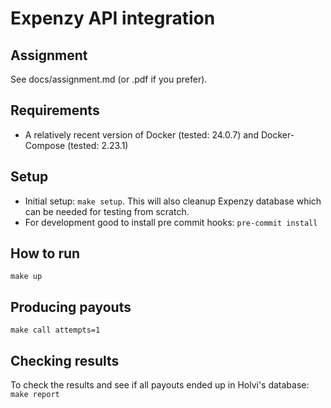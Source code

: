 # Expenzy API integration

## Assignment

See docs/assignment.md (or .pdf if you prefer).

## Requirements

* A relatively recent version of Docker (tested: 24.0.7) and Docker-Compose (tested: 2.23.1)

## Setup

* Initial setup: `make setup`. This will also cleanup Expenzy database which can be needed for testing from scratch.
* For development good to install pre commit hooks: `pre-commit install`

## How to run

`make up`

## Producing payouts

`make call attempts=1`

## Checking results

To check the results and see if all payouts ended up in Holvi's database:
`make report`
